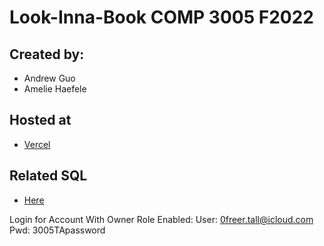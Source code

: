 # Look-Inna-Book COMP 3005 F2022

## Created by:
- Andrew Guo
- Amelie Haefele

## Hosted at
- [Vercel](https://look-inna-book.vercel.app/)

## Related SQL
- [Here](https://github.com/andGuo/look-inna-book-sql)

Login for Account With Owner Role Enabled:
User: 0freer.tall@icloud.com
Pwd: 3005TApassword